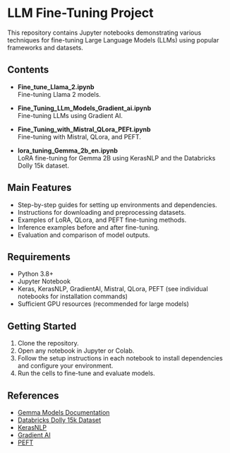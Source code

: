 # LLM Fine-Tuning Project

This repository contains Jupyter notebooks demonstrating various techniques for fine-tuning Large Language Models (LLMs) using popular frameworks and datasets.

## Contents

- **Fine_tune_Llama_2.ipynb**  
  Fine-tuning Llama 2 models.

- **Fine_Tuning_LLm_Models_Gradient_ai.ipynb**  
  Fine-tuning LLMs using Gradient AI.

- **Fine_Tuning_with_Mistral_QLora_PEFt.ipynb**  
  Fine-tuning with Mistral, QLora, and PEFT.

- **lora_tuning_Gemma_2b_en.ipynb**  
  LoRA fine-tuning for Gemma 2B using KerasNLP and the Databricks Dolly 15k dataset.

## Main Features

- Step-by-step guides for setting up environments and dependencies.
- Instructions for downloading and preprocessing datasets.
- Examples of LoRA, QLora, and PEFT fine-tuning methods.
- Inference examples before and after fine-tuning.
- Evaluation and comparison of model outputs.

## Requirements

- Python 3.8+
- Jupyter Notebook
- Keras, KerasNLP, GradientAI, Mistral, QLora, PEFT (see individual notebooks for installation commands)
- Sufficient GPU resources (recommended for large models)

## Getting Started

1. Clone the repository.
2. Open any notebook in Jupyter or Colab.
3. Follow the setup instructions in each notebook to install dependencies and configure your environment.
4. Run the cells to fine-tune and evaluate models.

## References

- [Gemma Models Documentation](https://ai.google.dev/gemma/docs/lora_tuning)
- [Databricks Dolly 15k Dataset](https://huggingface.co/datasets/databricks/databricks-dolly-15k)
- [KerasNLP](https://keras.io/api/keras_nlp/models/)
- [Gradient AI](https://www.gradient.ai/)
- [PEFT](https://github.com/huggingface/peft)
